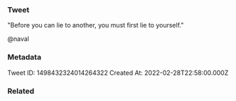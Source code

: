 ### Tweet
"Before you can lie to another, you must first lie to yourself."

@naval

### Metadata
Tweet ID: 1498432324014264322
Created At: 2022-02-28T22:58:00.000Z

### Related

